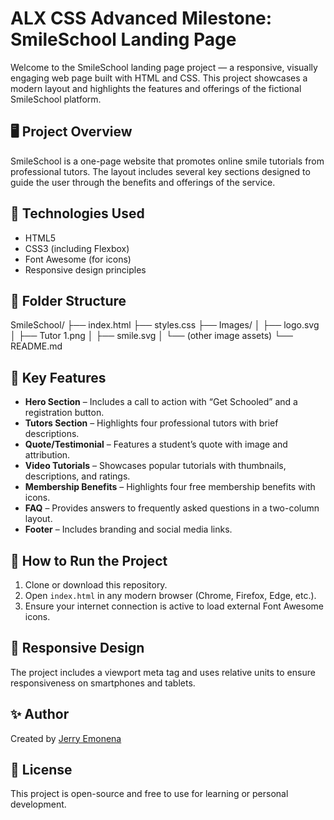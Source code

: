 # ALX CSS Advanced Milestone: SmileSchool Landing Page

Welcome to the SmileSchool landing page project — a responsive, visually engaging web page built with HTML and CSS. This project showcases a modern layout and highlights the features and offerings of the fictional SmileSchool platform.

## 🖥️ Project Overview

SmileSchool is a one-page website that promotes online smile tutorials from professional tutors. The layout includes several key sections designed to guide the user through the benefits and offerings of the service.

## 🔧 Technologies Used

- HTML5
- CSS3 (including Flexbox)
- Font Awesome (for icons)
- Responsive design principles

## 📂 Folder Structure

SmileSchool/
├── index.html
├── styles.css
├── Images/
│ ├── logo.svg
│ ├── Tutor 1.png
│ ├── smile.svg
│ └── (other image assets)
└── README.md


## 📑 Key Features

- **Hero Section** – Includes a call to action with “Get Schooled” and a registration button.
- **Tutors Section** – Highlights four professional tutors with brief descriptions.
- **Quote/Testimonial** – Features a student’s quote with image and attribution.
- **Video Tutorials** – Showcases popular tutorials with thumbnails, descriptions, and ratings.
- **Membership Benefits** – Highlights four free membership benefits with icons.
- **FAQ** – Provides answers to frequently asked questions in a two-column layout.
- **Footer** – Includes branding and social media links.

## 🎯 How to Run the Project

1. Clone or download this repository.
2. Open `index.html` in any modern browser (Chrome, Firefox, Edge, etc.).
3. Ensure your internet connection is active to load external Font Awesome icons.

## 📱 Responsive Design

The project includes a viewport meta tag and uses relative units to ensure responsiveness on smartphones and tablets.

## ✨ Author

Created by [Jerry Emonena](https://www.linkedin.com/in/jerryemonena)

## 📜 License

This project is open-source and free to use for learning or personal development.
